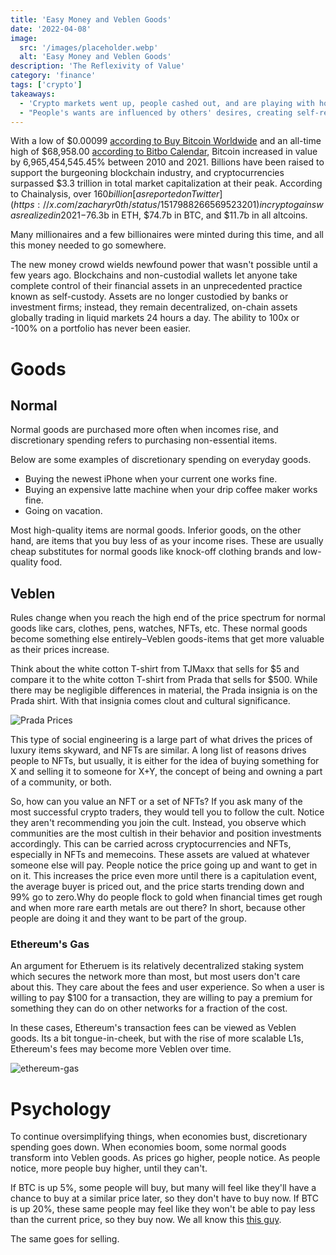 ```yaml
---
title: 'Easy Money and Veblen Goods'
date: '2022-04-08'
image:
  src: '/images/placeholder.webp'
  alt: 'Easy Money and Veblen Goods'
description: 'The Reflexivity of Value'
category: 'finance'
tags: ['crypto']
takeaways:
  - 'Crypto markets went up, people cashed out, and are playing with house money.'
  - "People's wants are influenced by others' desires, creating self-reinforcing price cycles."
---
```


With a low of $0.00099 [according to Buy Bitcoin Worldwide](https://www.buybitcoinworldwide.com/price/) and an all-time high of $68,958.00 [according to Bitbo Calendar](https://calendar.bitbo.io/price/), Bitcoin increased in value by 6,965,454,545.45% between 2010 and 2021. Billions have been raised to support the burgeoning blockchain industry, and cryptocurrencies surpassed $3.3 trillion in total market capitalization at their peak. According to Chainalysis, over $160 billion [as reported on Twitter](https://x.com/zacharyr0th/status/1517988266569523201) in crypto gains was realized in 2021-$76.3b in ETH, $74.7b in BTC, and $11.7b in all altcoins.

Many millionaires and a few billionaires were minted during this time, and all this money needed to go somewhere.

The new money crowd wields newfound power that wasn't possible until a few years ago. Blockchains and non-custodial wallets let anyone take complete control of their financial assets in an unprecedented practice known as self-custody. Assets are no longer custodied by banks or investment firms; instead, they remain decentralized, on-chain assets globally trading in liquid markets 24 hours a day. The ability to 100x or -100% on a portfolio has never been easier.

# Goods

## Normal

Normal goods are purchased more often when incomes rise, and discretionary spending refers to purchasing non-essential items.

Below are some examples of discretionary spending on everyday goods.

- Buying the newest iPhone when your current one works fine.
- Buying an expensive latte machine when your drip coffee maker works fine.
- Going on vacation.

Most high-quality items are normal goods. Inferior goods, on the other hand, are items that you buy less of as your income rises. These are usually cheap substitutes for normal goods like knock-off clothing brands and low-quality food.

## Veblen

Rules change when you reach the high end of the price spectrum for normal goods like cars, clothes, pens, watches, NFTs, etc. These normal goods become something else entirely–Veblen goods-items that get more valuable as their prices increase.

Think about the white cotton T-shirt from TJMaxx that sells for $5 and compare it to the white cotton T-shirt from Prada that sells for $500. While there may be negligible differences in material, the Prada insignia is on the Prada shirt. With that insignia comes clout and cultural significance.

![Prada Prices](/images/veblen-2.webp)

This type of social engineering is a large part of what drives the prices of luxury items skyward, and NFTs are similar. A long list of reasons drives people to NFTs, but usually, it is either for the idea of buying something for X and selling it to someone for X+Y, the concept of being and owning a part of a community, or both.

So, how can you value an NFT or a set of NFTs? If you ask many of the most successful crypto traders, they would tell you to follow the cult. Notice they aren't recommending you join the cult. Instead, you observe which communities are the most cultish in their behavior and position investments accordingly. This can be carried across cryptocurrencies and NFTs, especially in NFTs and memecoins. These assets are valued at whatever someone else will pay. People notice the price going up and want to get in on it. This increases the price even more until there is a capitulation event, the average buyer is priced out, and the price starts trending down and 99% go to zero.Why do people flock to gold when financial times get rough and when more rare earth metals are out there? In short, because other people are doing it and they want to be part of the group.

### Ethereum's Gas

An argument for Etheruem is its relatively decentralized staking system which secures the network more than most, but most users don't care about this. They care about the fees and user experience. So when a user is willing to pay $100 for a transaction, they are willing to pay a premium for something they can do on other networks for a fraction of the cost.

In these cases, Ethereum's transaction fees can be viewed as Veblen goods. Its a bit tongue-in-cheek, but with the rise of more scalable L1s, Ethereum's fees may become more Veblen over time.

![ethereum-gas](/images/veblen-1.webp)

# Psychology

To continue oversimplifying things, when economies bust, discretionary spending goes down. When economies boom, some normal goods transform into Veblen goods. As prices go higher, people notice. As people notice, more people buy higher, until they can't.

If BTC is up 5%, some people will buy, but many will feel like they'll have a chance to buy at a similar price later, so they don't have to buy now. If BTC is up 20%, these same people may feel like they won't be able to pay less than the current price, so they buy now. We all know this [this guy](https://www.reddit.com/r/Bitcoin/comments/1eku2y1/we_all_know_some_people_like_this/).

The same goes for selling.
